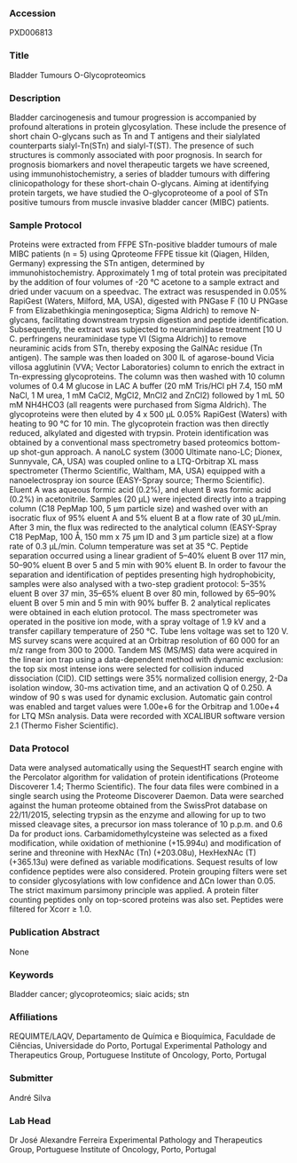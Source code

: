 ### Accession
PXD006813

### Title
Bladder Tumours O-Glycoproteomics

### Description
Bladder carcinogenesis and tumour progression is accompanied by profound alterations in protein glycosylation. These include the presence of short chain O-glycans such as Tn and T antigens and their sialylated counterparts sialyl-Tn(STn) and sialyl-T(ST). The presence of such structures is commonly associated with poor prognosis. In search for prognosis biomarkers and novel therapeutic targets we have screened, using immunohistochemistry, a series of bladder tumours with differing clinicopathology for these short-chain O-glycans. Aiming at identifying protein targets, we have studied the O-glycoproteome of a pool of STn positive tumours from muscle invasive bladder cancer (MIBC) patients.

### Sample Protocol
Proteins were extracted from FFPE STn-positive bladder tumours of male MIBC patients (n = 5) using Qproteome FFPE tissue kit (Qiagen, Hilden, Germany) expressing the STn antigen, determined by immunohistochemistry. Approximately 1 mg of total protein was precipitated by the addition of four volumes of -20 °C acetone to a sample extract and dried under vacuum on a speedvac. The extract was resuspended in 0.05% RapiGest (Waters, Milford, MA, USA), digested with PNGase F (10 U PNGase F from Elizabethkingia meningoseptica; Sigma Aldrich) to remove N-glycans, facilitating downstream trypsin digestion and peptide identification. Subsequently, the extract was subjected to neuraminidase treatment [10 U C. perfringens neuraminidase type VI (Sigma Aldrich)] to remove neuraminic acids from STn, thereby exposing the GalNAc residue (Tn antigen). The sample was then loaded on 300 lL of agarose-bound Vicia villosa agglutinin (VVA; Vector Laboratories) column to enrich the extract in Tn-expressing glycoproteins. The column was then washed with 10 column volumes of 0.4 M glucose in LAC A buffer (20 mM Tris/HCl pH 7.4, 150 mM NaCl, 1 M urea, 1 mM CaCl2, MgCl2, MnCl2 and ZnCl2) followed by 1 mL 50 mM NH4HCO3 (all reagents were purchased from Sigma Aldrich). The glycoproteins were then eluted by 4 x 500 µL 0.05% RapiGest (Waters) with heating to 90 °C for 10 min. The glycoprotein fraction was then directly reduced, alkylated and digested with trypsin. Protein identification was obtained by a conventional mass spectrometry based proteomics bottom-up shot-gun approach. A nanoLC system (3000 Ultimate nano-LC; Dionex, Sunnyvale, CA, USA) was coupled online to a LTQ-Orbitrap XL mass spectrometer (Thermo Scientific, Waltham, MA, USA) equipped with a nanoelectrospray ion source (EASY-Spray source; Thermo Scientific). Eluent A was aqueous formic acid (0.2%), and eluent B was formic acid (0.2%) in acetonitrile. Samples (20 µL) were injected directly into a trapping column (C18 PepMap 100, 5 µm particle size) and washed over with an isocratic flux of 95% eluent A and 5% eluent B at a flow rate of 30 µL/min. After 3 min, the flux was redirected to the analytical column (EASY-Spray C18 PepMap, 100 Å, 150 mm x 75 µm ID and 3 µm particle size) at a flow rate of 0.3 µL/min. Column temperature was set at 35 °C. Peptide separation occurred using a linear gradient of 5–40% eluent B over 117 min, 50–90% eluent B over 5 and 5 min with 90% eluent B. In order to favour the separation and identification of peptides presenting high hydrophobicity, samples were also analysed with a two-step gradient protocol: 5–35% eluent B over 37 min, 35–65% eluent B over 80 min, followed by 65–90% eluent B over 5 min and 5 min with 90% buffer B. 2 analytical replicates were obtained in each elution protocol. The mass spectrometer was operated in the positive ion mode, with a spray voltage of 1.9 kV and a transfer capillary temperature of 250 °C. Tube lens voltage was set to 120 V. MS survey scans were acquired at an Orbitrap resolution of 60 000 for an m/z range from 300 to 2000. Tandem MS (MS/MS) data were acquired in the linear ion trap using a data-dependent method with dynamic exclusion: the top six most intense ions were selected for collision induced dissociation (CID). CID settings were 35% normalized collision energy, 2-Da isolation window, 30-ms activation time, and an activation Q of 0.250. A window of 90 s was used for dynamic exclusion. Automatic gain control was enabled and target values were 1.00e+6 for the Orbitrap and 1.00e+4 for LTQ MSn analysis. Data were recorded with XCALIBUR software version 2.1 (Thermo Fisher Scientific).

### Data Protocol
Data were analysed automatically using the SequestHT search engine with the Percolator algorithm for validation of protein identifications (Proteome Discoverer 1.4; Thermo Scientific). The four data files were combined in a single search using the Proteome Discoverer Daemon. Data were searched against the human proteome obtained from the SwissProt database on 22/11/2015, selecting trypsin as the enzyme and allowing for up to two missed cleavage sites, a precursor ion mass tolerance of 10 p.p.m. and 0.6 Da for product ions. Carbamidomethylcysteine was selected as a fixed modification, while oxidation of methionine (+15.994u) and modification of serine and threonine with HexNAc (Tn) (+203.08u), HexHexNAc (T) (+365.13u) were defined as variable modifications. Sequest results of low confidence peptides were also considered. Protein grouping filters were set to consider glycosylations with low confidence and ΔCn lower than 0.05. The strict maximum parsimony principle was applied. A protein filter counting peptides only on top-scored proteins was also set. Peptides were filtered for Xcorr ≥ 1.0.

### Publication Abstract
None

### Keywords
Bladder cancer; glycoproteomics; siaic acids; stn

### Affiliations
REQUIMTE/LAQV, Departamento de Química e Bioquímica, Faculdade de Ciências, Universidade do Porto, Portugal
Experimental Pathology and Therapeutics Group, Portuguese Institute of Oncology, Porto, Portugal

### Submitter
André Silva

### Lab Head
Dr José Alexandre Ferreira
Experimental Pathology and Therapeutics Group, Portuguese Institute of Oncology, Porto, Portugal



